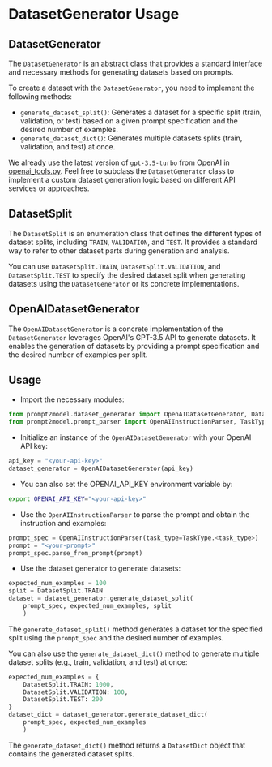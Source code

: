 # DatasetGenerator Usage

## DatasetGenerator

The `DatasetGenerator` is an abstract class that provides a standard interface and
necessary methods for generating datasets based on prompts.

To create a dataset with the `DatasetGenerator`, you need to implement the
following methods:

- `generate_dataset_split()`: Generates a dataset for a specific split (train,
validation, or test) based on a given prompt specification and the desired
number of examples.
- `generate_dataset_dict()`: Generates multiple datasets
splits (train, validation, and test) at once.

We already use the latest version of `gpt-3.5-turbo` from OpenAI
in [openai_tools.py](../utils/openai_tools.py).
Feel free to subclass the `DatasetGenerator` class to implement
a custom dataset generation logic based on different API services
or approaches.

## DatasetSplit

The `DatasetSplit` is an enumeration class that defines the different types of
dataset splits, including `TRAIN`, `VALIDATION`, and `TEST`. It provides a
standard way to refer to other dataset parts during generation and
analysis.

You can use `DatasetSplit.TRAIN`, `DatasetSplit.VALIDATION`, and
`DatasetSplit.TEST` to specify the desired dataset split when generating
datasets using the `DatasetGenerator` or its concrete implementations.

## OpenAIDatasetGenerator

The `OpenAIDatasetGenerator` is a concrete implementation of the
`DatasetGenerator` leverages OpenAI's GPT-3.5 API to generate datasets. It
enables the generation of datasets by providing a prompt specification and the
desired number of examples per split.

## Usage

- Import the necessary modules:

```python
from prompt2model.dataset_generator import OpenAIDatasetGenerator, DatasetSplit
from prompt2model.prompt_parser import OpenAIInstructionParser, TaskType
```

- Initialize an instance of the `OpenAIDatasetGenerator` with your OpenAI API
key:

```python
api_key = "<your-api-key>"
dataset_generator = OpenAIDatasetGenerator(api_key)
```

- You can also set the OPENAI_API_KEY environment variable by:

```bash
export OPENAI_API_KEY="<your-api-key>"
```

- Use the `OpenAIInstructionParser` to parse the prompt and obtain the
instruction and examples:

```python
prompt_spec = OpenAIInstructionParser(task_type=TaskType.<task_type>)
prompt = "<your-prompt>"
prompt_spec.parse_from_prompt(prompt)
```

- Use the dataset generator to generate datasets:

```python
expected_num_examples = 100
split = DatasetSplit.TRAIN
dataset = dataset_generator.generate_dataset_split(
    prompt_spec, expected_num_examples, split
    )
```

The `generate_dataset_split()` method generates a dataset for the specified
split using the `prompt_spec` and the desired number of examples.

You can also use the `generate_dataset_dict()` method to generate multiple
dataset splits (e.g., train, validation, and test) at once:

```python
expected_num_examples = {
    DatasetSplit.TRAIN: 1000,
    DatasetSplit.VALIDATION: 100,
    DatasetSplit.TEST: 200
}
dataset_dict = dataset_generator.generate_dataset_dict(
    prompt_spec, expected_num_examples
    )
```

The `generate_dataset_dict()` method returns a `DatasetDict` object that
contains the generated dataset splits.
